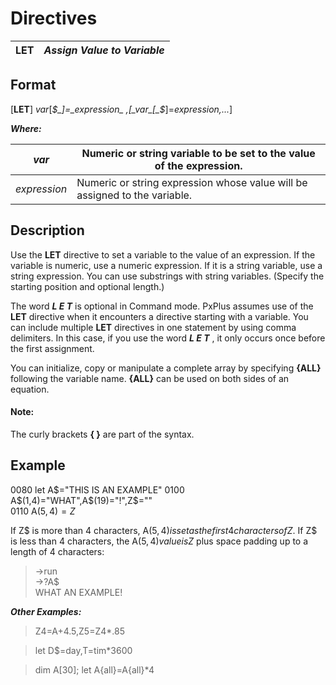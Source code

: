 # Directives

**LET** |  **_Assign Value to Variable_**  
---|---  
  
##  Format

[**LET**] _var_[_$_]=_expression_ ,[_var_[_$_]=_expression,..._]

**_Where:_**

_var_ |  Numeric or string variable to be set to the value of the expression.  
---|---  
_expression_ |  Numeric or string expression whose value will be assigned to the variable.  
  
##  Description

Use the **LET** directive to set a variable to the value of an expression. If the variable is numeric, use a numeric expression. If it is a string variable, use a string expression. You can use substrings with string variables. (Specify the starting position and optional length.)

The word **_L E T_** is optional in Command mode. PxPlus assumes use of the **LET** directive when it encounters a directive starting with a variable. You can include multiple **LET** directives in one statement by using comma delimiters. In this case, if you use the word **_L E T_** , it only occurs once before the first assignment.

You can initialize, copy or manipulate a complete array by specifying **{ALL}** following the variable name. **{ALL}** can be used on both sides of an equation.

#### **Note:**  
The curly brackets **{ }** are part of the syntax.

##  Example

0080 let A$="THIS IS AN EXAMPLE"  
0100 A$(1,4)="WHAT",A$(19)="!",Z$=""  
0110 A$(5,4)=Z$

If Z$ is more than 4 characters, A$(5,4) is set as the first 4 characters of Z$. If Z$ is less than 4 characters, the A$(5,4) value is Z$ plus space padding up to a length of 4 characters:

> ->run  
>  ->?A$  
>  WHAT AN EXAMPLE!

**_Other Examples:_**

> Z4=A+4.5,Z5=Z4*.85

> let D$=day,T=tim*3600

> dim A[30]; let A{all}=A{all}*4
